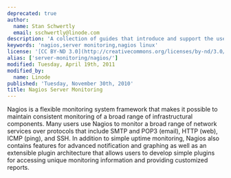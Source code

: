 ```yaml
---
deprecated: true
author:
  name: Stan Schwertly
  email: sschwertly@linode.com
description: 'A collection of guides that introduce and support the use of Nagios.'
keywords: 'nagios,server monitoring,nagios linux'
license: '[CC BY-ND 3.0](http://creativecommons.org/licenses/by-nd/3.0/us/)'
alias: ['server-monitoring/nagios/']
modified: Tuesday, April 19th, 2011
modified_by:
  name: Linode
published: 'Tuesday, November 30th, 2010'
title: Nagios Server Monitoring
---
```


Nagios is a flexible monitoring system framework that makes it possible to maintain consistent monitoring of a broad range of infrastructural components. Many users use Nagios to monitor a broad range of network services over protocols that include SMTP and POP3 (email), HTTP (web), ICMP (ping), and SSH. In addition to simple uptime monitoring, Nagios also contains features for advanced notification and graphing as well as an extensible plugin architecture that allows users to develop simple plugins for accessing unique monitoring information and providing customized reports.
